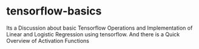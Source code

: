 # tensorflow-basics
Its a Discussion about basic Tensorflow Operations and Implementation of Linear and Logistic Regression using tensorflow. 
And there is a Quick Overview of Activation Functions
